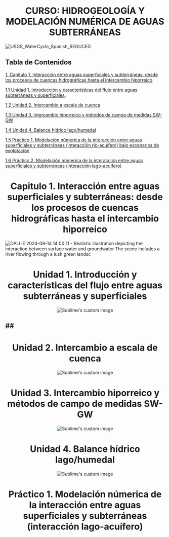 # <h1 align="center"> CURSO: HIDROGEOLOGÍA Y MODELACIÓN NUMÉRICA DE AGUAS SUBTERRÁNEAS
![USGS_WaterCycle_Spanish_REDUCED](https://github.com/user-attachments/assets/1b0b8215-0c1e-45ac-b7fe-c9c98e4efd90)

## Tabla de Contenidos

  [1. Capitulo 1. Interacción entre aguas superficiales y subterráneas: desde los procesos de cuencas hidrográficas hasta el intercambio hiporreico](#hiporreico).

  [1.1 Unidad 1. Introducción y características del flujo entre aguas subterráneas y superficiales](#introducción-y-características-del-flujo-entre-aguas-subterráneas-y-superficiales).

  [1.2 Unidad 2. Intercambio a escala de cuenca](#unidad-2.-intercambio-a-escala-de-cuenca)

  [1.3 Unidad 3. Intercambio hiporreico y métodos de campo de medidas SW-GW](#unidad-3.-intercambio-hiporreico-y-métodos-de-campo-de-medidas-SW-GW)

  [1.4 Unidad 4. Balance hídrico lago/humedal](#unidad-4.-Balance-hídrico-lago/humedal)

  [1.5 Práctico 1. Modelación númerica de la interacción entre aguas superficiales y subterráneas (interacción rio-acuífero) bajo escenarios de explotación](#practico-1.-modelación-númerica-de-la-interacción-entre-aguas-superficiales-y-subterráneas-(interacción-rio-acuífero)-bajo-escenarios-de-explotación)

  [1.6 Práctico 2. Modelación númerica de la interacción entre aguas superficiales y subterráneas (interacción lago-acuífero)](#practico-1.-modelación-númerica-de-la-interacción-entre-aguas-superficiales-y-subterráneas-(interacción-lago-acuífero))

# <h1 align="center"> Capitulo 1. Interacción entre aguas superficiales y subterráneas: desde los procesos de cuencas hidrográficas hasta el intercambio hiporreico
![DALL·E 2024-09-14 14 00 11 - Realistic illustration depicting the interaction between surface water and groundwater  The scene includes a river flowing through a lush green landsc](https://github.com/user-attachments/assets/c9d45877-6bec-4437-a68c-1b0e683107be)


## <h1 align="center"> Unidad 1. Introducción y características del flujo entre aguas subterráneas y superficiales
<p align="center">
  <img src="https://github.com/user-attachments/assets/a8ec44c6-84e3-4ae0-9703-983494c3ad62" alt="Sublime's custom image"/>
</p>


## ## <h1 align="center"> Unidad 2. Intercambio a escala de cuenca
<p align="center">
  <img src="https://github.com/user-attachments/assets/ef42f854-d267-41be-ac3f-5fa265903462" alt="Sublime's custom image"/>
</p>


## <h1 align="center"> Unidad 3. Intercambio hiporreico y métodos de campo de medidas SW-GW 
<p align="center">
  <img src="https://github.com/user-attachments/assets/24f90712-7a99-409c-a8d1-40b6c3c03c7c" alt="Sublime's custom image"/>
</p>


## <h1 align="center"> Unidad 4. Balance hídrico lago/humedal
<p align="center">
  <img src="https://github.com/user-attachments/assets/e7382b75-c118-4eeb-a17e-2d556f05cede" alt="Sublime's custom image"/>
</p>


## <h1 align="center"> Práctico 1. Modelación númerica de la interacción entre aguas superficiales y subterráneas (interacción lago-acuífero)





